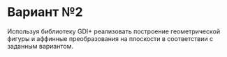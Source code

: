 # Вариант №2

 Используя библиотеку GDI+ реализовать построение геометрической фигуры и аффинные преобразования на плоскости в соответствии с заданным вариантом. 
